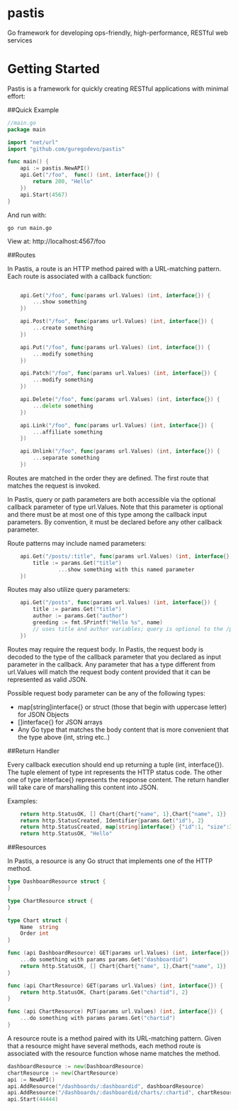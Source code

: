 pastis
======

Go framework for developing ops-friendly, high-performance, RESTful web services


Getting Started
===============

Pastis is a framework for quickly creating RESTful applications with minimal effort: 

##Quick Example

```go
//main.go
package main

import "net/url"
import "github.com/guregodevo/pastis"

func main() {
	api := pastis.NewAPI()
	api.Get("/foo",  func() (int, interface{}) {
		return 200, "Hello"
	})
	api.Start(4567)
}
```

And run with:

```
go run main.go
```

View at: http://localhost:4567/foo

##Routes

In Pastis, a route is an HTTP method paired with a URL-matching pattern.
Each route is associated with a callback function: 

```go

	api.Get("/foo", func(params url.Values) (int, interface{}) {
		...show something
	})

	api.Post("/foo", func(params url.Values) (int, interface{}) {
		...create something
	})

	api.Put("/foo", func(params url.Values) (int, interface{}) {
		...modify something
	})

	api.Patch("/foo", func(params url.Values) (int, interface{}) {
		...modify something
	})

	api.Delete("/foo", func(params url.Values) (int, interface{}) {
		...delete something
	})

	api.Link("/foo", func(params url.Values) (int, interface{}) {
		...affiliate something
	})

	api.Unlink("/foo", func(params url.Values) (int, interface{}) {
		...separate something
	})
```

Routes are matched in the order they are defined. The first route that matches the request is invoked.

In Pastis, query or path parameters are both accessible via the optional callback parameter of type url.Values. Note that this parameter is optional and there must be at most one of this type among the callback input parameters. By convention, it must be declared before any other callback parameter.

Route patterns may include named parameters:

```go
	api.Get("/posts/:title", func(params url.Values) (int, interface{}) {
		title := params.Get("title")
                ...show something with this named parameter
	})
```

Routes may also utilize query parameters:

```go
	api.Get("/posts", func(params url.Values) (int, interface{}) {
		title := params.Get("title")
		author := params.Get("author")
		greeding := fmt.SPrintf("Hello %s", name)	
		// uses title and author variables; query is optional to the /posts route
	})
```

Routes may require the request body. In Pastis, the request body is decoded to the type of the callback parameter that you declared as input parameter in the callback. Any parameter that has a type different from url.Values will match the request body content provided that it can be represented as valid JSON. 

Possible request body parameter can be any of the following types: 
 * map[string]interface{}  or struct (those that begin with uppercase letter) for JSON Objects
 * []interface{}  for JSON arrays
 * Any Go type that matches the body content that is more convenient that the type above (int, string etc..)

##Return Handler

Every callback execution should end up returning a tuple (int, interface{}). The tuple element of type int represents the HTTP status code. The other one of type interface{} represents the response content. The return handler will take care of marshalling this content into JSON.

Examples:
```go
	return http.StatusOK, [] Chart{Chart{"name", 1},Chart{"name", 1}}
	return http.StatusCreated, Identifier{params.Get("id"), 2}
	return http.StatusCreated, map[string]interface{} {"id":1, "size":3, "type":"line"}
	return http.StatusOK, "Hello"
```

##Resources

In Pastis, a resource is any Go struct that implements one of the HTTP method. 

```go
type DashboardResource struct {
}

type ChartResource struct {
}

type Chart struct {
	Name  string
	Order int
}

func (api DashboardResource) GET(params url.Values) (int, interface{}) {
	...do something with params params.Get("dashboardid")	
	return http.StatusOK, [] Chart{Chart{"name", 1},Chart{"name", 1}}
}

func (api ChartResource) GET(params url.Values) (int, interface{}) {
	return http.StatusOK, Chart{params.Get("chartid"), 2}
}

func (api ChartResource) PUT(params url.Values) (int, interface{}) {
	...do something with params params.Get("chartid")
}
```

A resource route is a method paired with its URL-matching pattern. 
Given that a resource might have several methods, each method route is associated with the resource function whose name matches the method. 

```go
dashboardResource := new(DashboardResource)
chartResource := new(ChartResource)
api := NewAPI()
api.AddResource("/dashboards/:dashboardid", dashboardResource)
api.AddResource("/dashboards/:dashboardid/charts/:chartid", chartResource, )
api.Start(44444)
```





